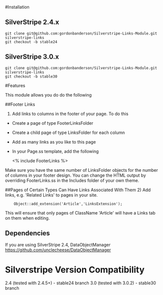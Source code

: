 #Installation

## SilverStripe 2.4.x

	git clone git@github.com:gordonbanderson/Silverstripe-Links-Module.git silverstripe-links
	git checkout -b stable24

## SilverStripe 3.0.x
	git clone git@github.com:gordonbanderson/Silverstripe-Links-Module.git silverstripe-links
	git checkout -b stable30


#Features

This module allows you do do the following


##Footer Links
1) Add links to columns in the footer of your page.  To do this

* Create a page of type FooterLinksFolder
* Create a child page of type LinksFolder for each column
* Add as many links as you like to this page
* In your Page.ss template, add the following

    <% include FooterLinks %>

Make sure you have the same number of LinksFolder objects for the number of columns in your footer design.  You can change the HTML output by overriding FooterLinks.ss in the Includes folder of your own theme.


##Pages of Certain Types Can Have Links Associated With Them
2) Add links, e.g. 'Related Links' to pages in your site.

        Object::add_extension('Article','LinksExtension');


This will ensure that only pages of ClassName 'Article' will have a Links tab on them when editing.

## Dependencies
If you are using SilverStripe 2.4, DataObjectManager https://github.com/unclecheese/DataObjectManager

# Silverstripe Version Compatibility
2.4 (tested with 2.4.5+) - stable24 branch
3.0 (tested with 3.0.2) - stable30 branch
